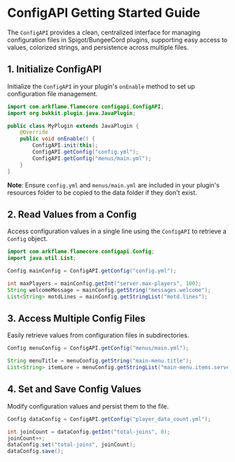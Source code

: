 # ConfigAPI Getting Started Guide

The `ConfigAPI` provides a clean, centralized interface for managing configuration files in Spigot/BungeeCord plugins, supporting easy access to values, colorized strings, and persistence across multiple files.

## 1. Initialize ConfigAPI

Initialize the `ConfigAPI` in your plugin's `onEnable` method to set up configuration file management.

```java
import com.arkflame.flamecore.configapi.ConfigAPI;
import org.bukkit.plugin.java.JavaPlugin;

public class MyPlugin extends JavaPlugin {
    @Override
    public void onEnable() {
        ConfigAPI.init(this);
        ConfigAPI.getConfig("config.yml");
        ConfigAPI.getConfig("menus/main.yml");
    }
}
```

**Note**: Ensure `config.yml` and `menus/main.yml` are included in your plugin's resources folder to be copied to the data folder if they don't exist.

## 2. Read Values from a Config

Access configuration values in a single line using the `ConfigAPI` to retrieve a `Config` object.

```java
import com.arkflame.flamecore.configapi.Config;
import java.util.List;

Config mainConfig = ConfigAPI.getConfig("config.yml");

int maxPlayers = mainConfig.getInt("server.max-players", 100);
String welcomeMessage = mainConfig.getString("messages.welcome");
List<String> motdLines = mainConfig.getStringList("motd.lines");
```

## 3. Access Multiple Config Files

Easily retrieve values from configuration files in subdirectories.

```java
Config menuConfig = ConfigAPI.getConfig("menus/main.yml");

String menuTitle = menuConfig.getString("main-menu.title");
List<String> itemLore = menuConfig.getStringList("main-menu.items.server-selector.lore");
```

## 4. Set and Save Config Values

Modify configuration values and persist them to the file.

```java
Config dataConfig = ConfigAPI.getConfig("player_data_count.yml");

int joinCount = dataConfig.getInt("total-joins", 0);
joinCount++;
dataConfig.set("total-joins", joinCount);
dataConfig.save();
```
